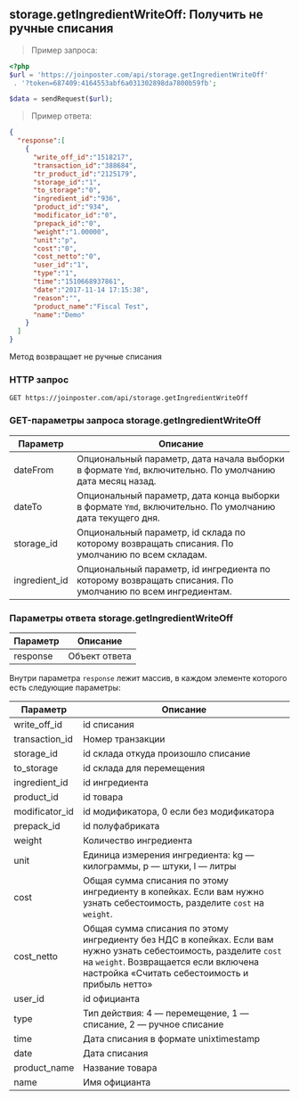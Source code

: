 ## storage.getIngredientWriteOff: Получить не ручные списания 

> Пример запроса:

```php
<?php
$url = 'https://joinposter.com/api/storage.getIngredientWriteOff'
 . '?token=687409:4164553abf6a031302898da7800b59fb';

$data = sendRequest($url);

```

> Пример ответа:

```json
{
  "response":[
    {
      "write_off_id":"1518217",
      "transaction_id":"388684",
      "tr_product_id":"2125179",
      "storage_id":"1",
      "to_storage":"0",
      "ingredient_id":"936",
      "product_id":"934",
      "modificator_id":"0",
      "prepack_id":"0",
      "weight":"1.00000",
      "unit":"p",
      "cost":"0",
      "cost_netto":"0",
      "user_id":"1",
      "type":"1",
      "time":"1510668937861",
      "date":"2017-11-14 17:15:38",
      "reason":"",
      "product_name":"Fiscal Test",
      "name":"Demo"
    }
  ]
}
```

Метод возвращает не ручные списания

### HTTP запрос

`GET https://joinposter.com/api/storage.getIngredientWriteOff`

### GET-параметры запроса storage.getIngredientWriteOff

Параметр | Описание
-------- | --------
dateFrom | Опциональный параметр, дата начала выборки в формате `Ymd`, включительно. По умолчанию дата месяц назад.
dateTo | Опциональный параметр, дата конца выборки в формате `Ymd`, включительно. По умолчанию дата текущего дня.
storage_id | Опциональный параметр, id склада по которому возвращать списания. По умолчанию по всем складам.
ingredient_id | Опциональный параметр, id ингредиента по которому возвращать списания. По умолчанию по всем ингредиентам.

### Параметры ответа storage.getIngredientWriteOff

Параметр | Описание
-------- | --------
response | Объект ответа

Внутри параметра `response` лежит массив, в каждом элементе которого есть следующие параметры:

Параметр | Описание
-------- | --------
write_off_id | id списания
transaction_id | Номер транзакции
storage_id | id склада откуда произошло списание 
to_storage | id склада для перемещения 
ingredient_id | id ингредиента
product_id | id товара
modificator_id | id модификатора, 0 если без модификатора 
prepack_id | id полуфабриката
weight | Количество ингредиента
unit | Единица измерения ингредиента: kg — килограммы, p — штуки, l — литры
cost | Общая сумма списания по этому ингредиенту в копейках. Если вам нужно узнать себестоимость, разделите `cost` на `weight`.
cost_netto | Общая сумма списания по этому ингредиенту без НДС в копейках. Если вам нужно узнать себестоимость, разделите `cost` на `weight`.  Возвращается если включена настройка «Считать себестоимость и прибыль нетто»
user_id | id официанта
type | Тип действия: 4 — перемещение, 1 — списание, 2 — ручное списание  
time | Дата списания в формате unixtimestamp
date | Дата списания
product_name | Название товара
name | Имя официанта 
